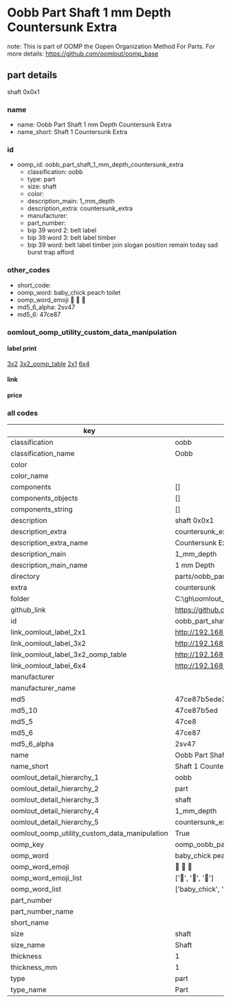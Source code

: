 # Oobb Part Shaft 1 mm Depth Countersunk Extra  

note: This is part of OOMP the Oopen Organization Method For Parts. For more details: https://github.com/oomlout/oomp_base

##  part details
  



shaft 0x0x1



### name
* name: Oobb Part Shaft 1 mm Depth Countersunk Extra
* name_short: Shaft 1 Countersunk Extra
### id
* oomp_id: oobb_part_shaft_1_mm_depth_countersunk_extra
  * classification: oobb
  * type: part
  * size: shaft
  * color: 
  * description_main: 1_mm_depth
  * description_extra: countersunk_extra
  * manufacturer: 
  * part_number: 
  * bip 39 word 2: belt label
  * bip 39 word 3: belt label timber
  * bip 39 word: belt label timber join slogan position remain today sad burst trap afford

### other_codes
* short_code: 
* oomp_word: baby_chick peach toilet
* oomp_word_emoji :baby_chick: :peach: :toilet:
* md5_6_alpha: 2sv47
* md5_6: 47ce87






### oomlout_oomp_utility_custom_data_manipulation
#### label print
[3x2](http://192.168.1.245:1112/?label=oomp%202sv47)
[3x2_oomp_table](http://192.168.1.108:1112/?label=oomp%202sv47)
[2x1](http://192.168.1.242:1112/?label=oomp%202sv47)
[6x4](http://192.168.1.55:1112/?label=oomp%202sv47)    

#### link

                              

#### price







### all codes 
| key | value |  
| --- | --- |  
| classification | oobb |  
| classification_name | Oobb |  
| color |  |  
| color_name |  |  
| components | [] |  
| components_objects | [] |  
| components_string | [] |  
| description | shaft 0x0x1 |  
| description_extra | countersunk_extra |  
| description_extra_name | Countersunk Extra |  
| description_main | 1_mm_depth |  
| description_main_name | 1 mm Depth |  
| directory | parts/oobb_part_shaft_1_mm_depth_countersunk_extra |  
| extra | countersunk |  
| folder | C:\gh\oomlout_oobb_version_4_generated_parts\things\oobb_part_shaft_1_mm_depth_countersunk_extra |  
| github_link | https://github.com/oomlout/oomlout_oomp_part_src/tree/main/parts/oobb_part_shaft_1_mm_depth_countersunk_extra |  
| id | oobb_part_shaft_1_mm_depth_countersunk_extra |  
| link_oomlout_label_2x1 | http://192.168.1.242:1112/?label=oomp%202sv47 |  
| link_oomlout_label_3x2 | http://192.168.1.245:1112/?label=oomp%202sv47 |  
| link_oomlout_label_3x2_oomp_table | http://192.168.1.108:1112/?label=oomp%202sv47 |  
| link_oomlout_label_6x4 | http://192.168.1.55:1112/?label=oomp%202sv47 |  
| manufacturer |  |  
| manufacturer_name |  |  
| md5 | 47ce87b5ede356b2a1e5f783c45f08a7 |  
| md5_10 | 47ce87b5ed |  
| md5_5 | 47ce8 |  
| md5_6 | 47ce87 |  
| md5_6_alpha | 2sv47 |  
| name | Oobb Part Shaft 1 mm Depth Countersunk Extra |  
| name_short | Shaft 1 Countersunk Extra |  
| oomlout_detail_hierarchy_1 | oobb |  
| oomlout_detail_hierarchy_2 | part |  
| oomlout_detail_hierarchy_3 | shaft |  
| oomlout_detail_hierarchy_4 | 1_mm_depth |  
| oomlout_detail_hierarchy_5 | countersunk_extra |  
| oomlout_oomp_utility_custom_data_manipulation | True |  
| oomp_key | oomp_oobb_part_shaft_1_mm_depth_countersunk_extra |  
| oomp_word | baby_chick peach toilet |  
| oomp_word_emoji | :baby_chick: :peach: :toilet: |  
| oomp_word_emoji_list | [':baby_chick:', ':peach:', ':toilet:'] |  
| oomp_word_list | ['baby_chick', 'peach', 'toilet'] |  
| part_number |  |  
| part_number_name |  |  
| short_name |  |  
| size | shaft |  
| size_name | Shaft |  
| thickness | 1 |  
| thickness_mm | 1 |  
| type | part |  
| type_name | Part |  
